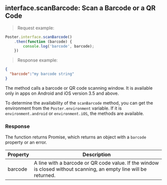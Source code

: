 ## interface.scanBarcode: Scan a Barcode or a QR Code

> Request example:

```javascript
Poster.interface.scanBarcode()
    .then(function (barcode) {
        console.log('barcode', barcode);
    })
```

> Response example: 

```json
{
  "barcode":"my barcode string"
}
```

The method calls a barcode or QR code scanning window. It is available only in apps on Android and iOS version 3.5 and above.

To determine the availability of the `scanBarcode` method, you can get the environment from the `Poster.environment` variable. 
If it is `environment.android` or `environment.iOS`, the methods are available.

### Response

The function returns Promise, which returns an object with a `barcode` property or an error.

Property | Description
-------- | -----------
barcode | A line with a barcode or QR code value. If the window is closed without scanning, an empty line will be returned.


